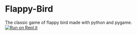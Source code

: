 # Flappy-Bird
The classic game of flappy bird made with python and pygame.
[![Run on Repl.it](https://repl.it/badge/github/techwithtim/Flappy-Bird)](https://repl.it/github/techwithtim/Flappy-Bird)